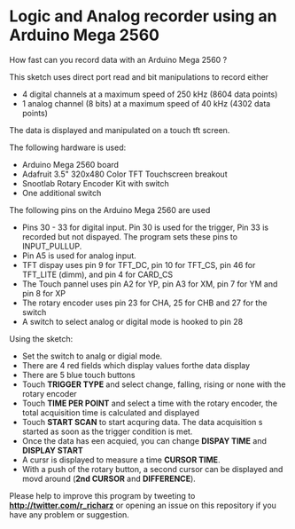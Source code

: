 # Logic and Analog recorder using an Arduino Mega 2560

How fast can you record data with an Arduino Mega 2560 ?

This sketch uses direct port read and bit manipulations to record either
- 4 digital channels at a maximum speed of 250 kHz (8604 data points) 
- 1 analog channel (8 bits) at a maximum speed of 40 kHz (4302 data points)

The data is displayed and manipulated on a touch tft screen.

The following hardware is used:
- Arduino Mega 2560 board
- Adafruit 3.5" 320x480 Color TFT Touchscreen breakout
- Snootlab Rotary Encoder Kit with switch
- One additional switch

The following pins on the Arduino Mega 2560 are used
- Pins 30 - 33 for digital input. Pin 30 is used for the trigger, Pin 33 is recorded
but not dispayed. The program sets these pins to INPUT_PULLUP.
- Pin A5 is used for analog input.
- TFT dispay uses pin 9 for TFT_DC, pin 10 for TFT_CS, pin 46 for TFT_LITE (dimm),
and pin 4 for CARD_CS
- The Touch pannel uses pin A2 for YP, pin A3 for XM, pin 7 for YM and pin 8 for XP
- The rotary encoder uses pin 23 for CHA, 25 for CHB and 27 for the switch
- A switch to select analog or digital mode is hooked to pin 28

Using the sketch:
- Set the switch to analg or digial mode.
- There are 4 red fields which display values forthe data display
- There are 5 blue touch buttons
- Touch **TRIGGER TYPE** and select change, falling, rising or none with the rotary encoder
- Touch **TIME PER POINT** and select a time with the rotary encoder, the total acquisition time is
calculated and displayed
- Touch **START SCAN** to start acquring data. The data acquisition s started as soon as
the trigger condition is met.
- Once the data has een acquied, you can change **DISPAY TIME** and **DISPLAY START**
- A cursr is displayed to measure a time **CURSOR TIME**.
- With a push of the rotary button, a second cursor can be displayed and movd around
(**2nd CURSOR** and **DIFFERENCE**).

Please help to improve this program by tweeting to
**http://twitter.com/r_richarz** or opening an issue on this repository
if you have any problem or suggestion.